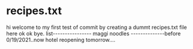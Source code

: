 # recipes.txt
hi
welcome to my first test of commit by creating a dummt recipes.txt file here
ok
ok bye.
list----------------
maggi
noodles
--------------before 0/19/2021..now hotel reopening tomorrow....
